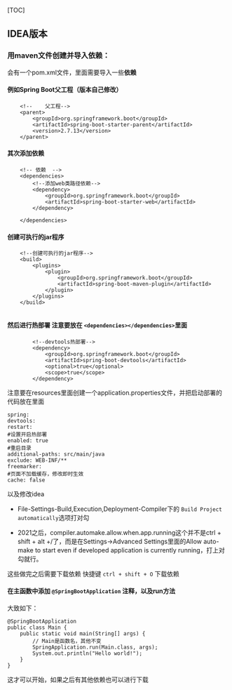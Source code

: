 [TOC]

## IDEA版本



### 用maven文件创建并导入依赖：



会有一个pom.xml文件，里面需要导入一些**依赖**

#### 例如Spring Boot父工程（版本自己修改）

```
    <!--    父工程-->
    <parent>
        <groupId>org.springframework.boot</groupId>
        <artifactId>spring-boot-starter-parent</artifactId>
        <version>2.7.13</version>
    </parent>
```

#### 其次添加依赖

```
    <!-- 依赖  -->
    <dependencies>
        <!--添加web类路径依赖-->
        <dependency>
            <groupId>org.springframework.boot</groupId>
            <artifactId>spring-boot-starter-web</artifactId>
        </dependency>

    </dependencies>
```



#### 创建可执行的jar程序

```
    <!--创建可执行的jar程序-->
    <build>
        <plugins>
            <plugin>
                <groupId>org.springframework.boot</groupId>
                <artifactId>spring-boot-maven-plugin</artifactId>
            </plugin>
        </plugins>
    </build>


```





#### 然后进行热部署   注意要放在  `<dependencies></dependencies>`里面

```
        <!--devtools热部署-->
        <dependency>
            <groupId>org.springframework.boot</groupId>
            <artifactId>spring-boot-devtools</artifactId>
            <optional>true</optional>
            <scope>true</scope>
        </dependency>
```

注意要在resources里面创建一个application.properties文件，并把启动部署的代码放在里面

```
spring:
devtools:
restart:
#设置开启热部署
enabled: true
#重启目录
additional-paths: src/main/java
exclude: WEB-INF/**
freemarker:
#页面不加载缓存，修改即时生效
cache: false
```

以及修改idea

- File-Settings-Build,Execution,Deployment-Compiler下的    `Build Project automatically`选项打对勾

- 2021之后，compiler.automake.allow.when.app.running这个并不是ctrl + shift + alt +/了，而是在Settings->Advanced Settings里面的Allow auto-make to start even if developed application is currently running，打上对勾就行。





这些做完之后需要下载依赖   快捷键 `ctrl + shift + O`  下载依赖





#### 在主函数中添加 `@SpringBootApplication` 注释，以及run方法

大致如下：

```
@SpringBootApplication
public class Main {
    public static void main(String[] args) {
        // Main是函数名，其他不变
        SpringApplication.run(Main.class, args);
        System.out.println("Hello world!");
    }
}
```









这才可以开始，如果之后有其他依赖也可以进行下载



